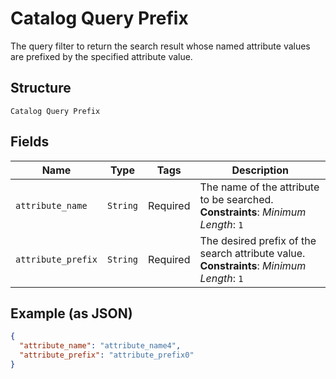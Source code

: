 
# Catalog Query Prefix

The query filter to return the search result whose named attribute values are prefixed by the specified attribute value.

## Structure

`Catalog Query Prefix`

## Fields

| Name | Type | Tags | Description |
|  --- | --- | --- | --- |
| `attribute_name` | `String` | Required | The name of the attribute to be searched.<br>**Constraints**: *Minimum Length*: `1` |
| `attribute_prefix` | `String` | Required | The desired prefix of the search attribute value.<br>**Constraints**: *Minimum Length*: `1` |

## Example (as JSON)

```json
{
  "attribute_name": "attribute_name4",
  "attribute_prefix": "attribute_prefix0"
}
```

